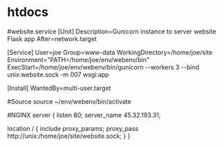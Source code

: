 # htdocs

#website.service
[Unit]
Description=Gunicorn instance to server website Flask app
After=network.target

[Service]
User=joe
Group=www-data
WorkingDirectory=/home/joe/site
Environment="PATH=/home/joe/env/webenv/bin"
ExecStart=/home/joe/env/webenv/bin/gunicorn --workers 3 --bind unix:website.sock -m 007 wsgi:app

[Install]
WantedBy=multi-user.target




#Source
source ~/env/webenv/bin/activate

#NGINX
server {
  listen 80;
  server_name 45.32.193.31;
  
  location / {
    include proxy_params;
    proxy_pass http://unix:/home/joe/site/website.sock;
   }
 }
